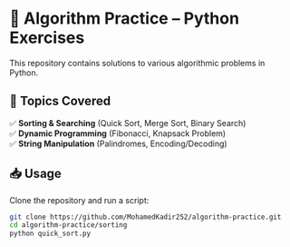 # 🧠 Algorithm Practice – Python Exercises  

This repository contains solutions to various algorithmic problems in Python.  

## 📌 Topics Covered  
✅ **Sorting & Searching** (Quick Sort, Merge Sort, Binary Search)  
✅ **Dynamic Programming** (Fibonacci, Knapsack Problem)  
✅ **String Manipulation** (Palindromes, Encoding/Decoding)  

## 📥 Usage  
Clone the repository and run a script:  
```bash
git clone https://github.com/MohamedKadir252/algorithm-practice.git  
cd algorithm-practice/sorting  
python quick_sort.py  
